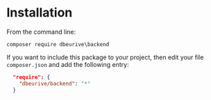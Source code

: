# Installation

From the command line:

    composer require dbeurive\backend
    
If you want to include this package to your project, then edit your file `composer.json` and add the following entry:

```json
  "require": {
    "dbeurive/backend": "*"
  }
```

